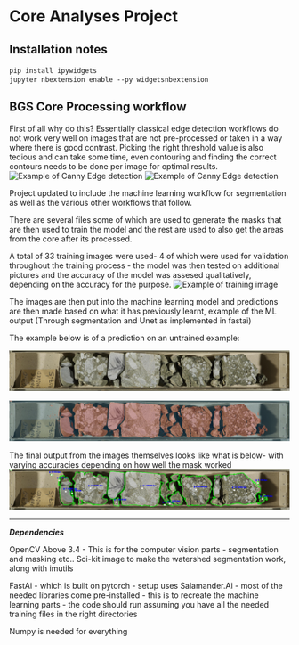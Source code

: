 # Core Analyses Project

## Installation notes

```
pip install ipywidgets
jupyter nbextension enable --py widgetsnbextension
```

## BGS Core Processing workflow

First of all why do this? Essentially classical edge detection workflows do not work very well on images that are not pre-processed or taken in a way where there is good contrast. Picking the right threshold value is also tedious and can take some time, even contouring and finding the correct contours needs to be done per image for optimal results. 
![Example of Canny Edge detection](Images/S00128804.Cropped_Top_2.gif)
![Example of Canny Edge detection](Images/S00128815.Cropped_Top_2.gif)

Project updated to include the machine learning workflow for segmentation as well as the various other workflows that follow.

There are several files some of which are used to generate the masks that are then used to train the model and the rest are used to also get the areas from the core after its processed.

A total of 33 training images were used- 4 of which were used for validation throughout the training process - the model was then tested on additional pictures and the accuracy of the model was assesed qualitatively, depending on the accuracy for the purpose.
![Example of training image](Images/train/S00128907.Cropped_Top_1.png)

The images are then put into the machine learning model and predictions are then made based on what it has previously learnt, example of the ML output (Through segmentation and Unet as implemented in fastai)

The example below is of a prediction on an untrained example:

![Example of image processed through unet](Images/S00128821.Cropped_Top_2_resized.png)

![Example of image processed through unet](Images/OutputFromML.png)

The final output from the images themselves looks like what is below- with varying accuracies depending on how well the mask worked
![Example of fully processed image](Images/S00128821.Cropped_Top_2_Countoured.png)

***

***Dependencies***

OpenCV Above 3.4 - This is for the computer vision parts - segmentation and masking etc.. 
Sci-kit image to make the watershed segmentation work, along with imutils

FastAi - which is built on pytorch - setup uses Salamander.Ai - most of the needed libraries come pre-installed - this is to recreate the machine learning parts - the code should run assuming you have all the needed training files in the right directories

Numpy is needed for everything
